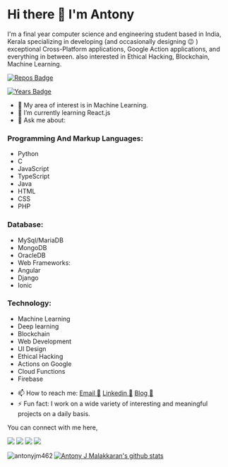 # Hi there 👋 I'm Antony 
I'm a final year computer science and engineering student based in India, Kerala specializing in developing (and occasionally designing :wink: ) exceptional Cross-Platform applications, Google Action applications, and everything in between. also interested in Ethical Hacking, Blockchain, Machine Learning.

[![Repos Badge](https://badges.pufler.dev/repos/antonyjm462)](https://badges.pufler.dev)

[![Years Badge](https://badges.pufler.dev/years/antonyjm462)](https://badges.pufler.dev)

- 🔭 My area of interest is in Machine Learning.
- 🌱 I’m currently learning React.js
- 💬 Ask me about: 
### Programming And Markup Languages: 
* Python
* C 
* JavaScript 
* TypeScript
* Java 
* HTML
* CSS
* PHP
### Database:
* MySql/MariaDB 
* MongoDB 
* OracleDB
* Web Frameworks:
* Angular 
* Django 
* Ionic
### Technology:
* Machine Learning 
* Deep learning
* Blockchain 
* Web Development 
* UI Design 
* Ethical Hacking
* Actions on Google
* Cloud Functions
* Firebase
- 📫 How to reach me: [Email :email:](mailto:antonyjm462@gmail.com) [Linkedin :link:](linkedin.com/in/antonyjmalakkaran) [Blog :newspaper:](https://blog.antonyjmalakkaran.codes/)
- ⚡ Fun fact: I work on a wide variety of interesting and meaningful projects on a daily basis.

You can connect with me here,

[<img src="https://img.shields.io/badge/linkedin-%230077B5.svg?&style=for-the-badge&logo=linkedin&logoColor=white"/>](https://www.linkedin.com/in/antonyjmalakkaran/)
[<img src ="https://img.shields.io/badge/portfolio-web-%23.svg?&style=for-the-badge&logo=&logoColor=white%22">](https://antonyjmalakkaran.codes/)
[<img src ="https://img.shields.io/badge/blog-%23.svg?&style=for-the-badge&logo=&logoColor=Violet">](https://antonyjmalakkaran.codes/)
[<img src="https://img.shields.io/badge/WHATSAPP-%2325D366.svg?&style=for-the-badge&logo=whatsapp&logoColor=white"/>](https://wa.me/8921297283)

[![Antony J Malakkaran's github stats](https://github-readme-stats.vercel.app/api?username=antonyjm462)](https://github.com/antonyjm462/github-readme-stats)<img align="left" src="https://github-readme-stats.vercel.app/api/top-langs/?username=antonyjm462&layout=compact&hide=html" alt="antonyjm462" />
